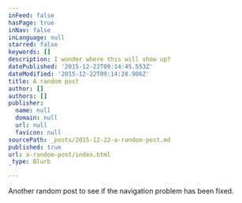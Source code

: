 ```yaml
---
inFeed: false
hasPage: true
inNav: false
inLanguage: null
starred: false
keywords: []
description: I wonder where this will show up?
datePublished: '2015-12-22T09:14:45.553Z'
dateModified: '2015-12-22T09:14:28.906Z'
title: A random post
author: []
authors: []
publisher:
  name: null
  domain: null
  url: null
  favicon: null
sourcePath: _posts/2015-12-22-a-random-post.md
published: true
url: a-random-post/index.html
_type: Blurb

---
```

Another random post to see if the navigation problem has been fixed.